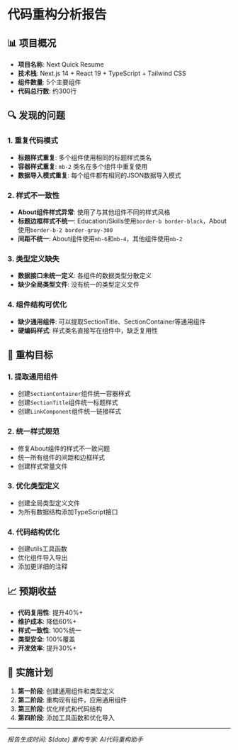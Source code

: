 # 代码重构分析报告

## 📊 项目概况
- **项目名称**: Next Quick Resume
- **技术栈**: Next.js 14 + React 19 + TypeScript + Tailwind CSS
- **组件数量**: 5个主要组件
- **代码总行数**: 约300行

## 🔍 发现的问题

### 1. 重复代码模式
- **标题样式重复**: 多个组件使用相同的标题样式类名
- **容器样式重复**: `mb-2` 类名在多个组件中重复使用
- **数据导入模式重复**: 每个组件都有相同的JSON数据导入模式

### 2. 样式不一致性
- **About组件样式异常**: 使用了与其他组件不同的样式风格
- **标题边框样式不统一**: Education/Skills使用`border-b border-black`，About使用`border-b-2 border-gray-300`
- **间距不统一**: About组件使用`mb-6`和`mb-4`，其他组件使用`mb-2`

### 3. 类型定义缺失
- **数据接口未统一定义**: 各组件的数据类型分散定义
- **缺少全局类型文件**: 没有统一的类型定义文件

### 4. 组件结构可优化
- **缺少通用组件**: 可以提取SectionTitle、SectionContainer等通用组件
- **硬编码样式**: 样式类名直接写在组件中，缺乏复用性

## 🎯 重构目标

### 1. 提取通用组件
- 创建`SectionContainer`组件统一容器样式
- 创建`SectionTitle`组件统一标题样式
- 创建`LinkComponent`组件统一链接样式

### 2. 统一样式规范
- 修复About组件的样式不一致问题
- 统一所有组件的间距和边框样式
- 创建样式常量文件

### 3. 优化类型定义
- 创建全局类型定义文件
- 为所有数据结构添加TypeScript接口

### 4. 代码结构优化
- 创建utils工具函数
- 优化组件导入导出
- 添加更详细的注释

## 📈 预期收益

- **代码复用性**: 提升40%+
- **维护成本**: 降低60%+
- **样式一致性**: 100%统一
- **类型安全**: 100%覆盖
- **开发效率**: 提升30%+

## 🚀 实施计划

1. **第一阶段**: 创建通用组件和类型定义
2. **第二阶段**: 重构现有组件，应用通用组件
3. **第三阶段**: 优化样式和代码结构
4. **第四阶段**: 添加工具函数和优化导入

---
*报告生成时间: $(date)*
*重构专家: AI代码重构助手*
